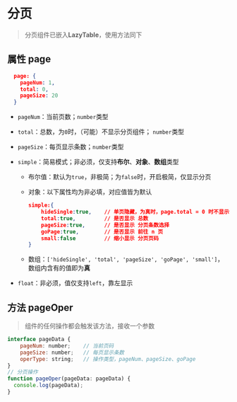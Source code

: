 # 分页

> 分页组件已嵌入**LazyTable**，使用方法同下

## 属性 page

```json
  page: {
    pageNum: 1,
    total: 0,
    pageSize: 20
  }
```

- `pageNum`：当前页数；`number`类型

- `total`：总数，为`0`时，（可能）不显示分页组件； `number`类型

- `pageSize`：每页显示条数；`number`类型

- `simple`：简易模式；非必须，仅支持**布尔**、**对象**、**数组**类型

    - 布尔值：默认为`true`，非极简；为`false`时，开启极简，仅显示分页

    - 对象：以下属性均为非必填，对应值皆为默认
        ```json
        simple:{
            hideSingle:true,    // 单页隐藏，为真时，page.total = 0 时不显示分页组件
            total:true,         // 是否显示 总数
            pageSize:true,      // 是否显示 分页条数选择  
            goPage:true,        // 是否显示 前往 n 页
            small:false         // 缩小显示 分页页码
        }
        ```

    - 数组：`['hideSingle', 'total', 'pageSize', 'goPage', 'small']`，数组内含有的值即为**真**  

- `float`：非必须，值仅支持`left`，靠左显示

## 方法 pageOper

> 组件的任何操作都会触发该方法，接收一个参数

```js
interface pageData {
    pageNum: number;    // 当前页码
    pageSize: number;   // 每页显示条数
    operType: string;   // 操作类型，pageNum、pageSize、goPage
}
// 分页操作
function pageOper(pageData: pageData) {
  console.log(pageData);
}
```
